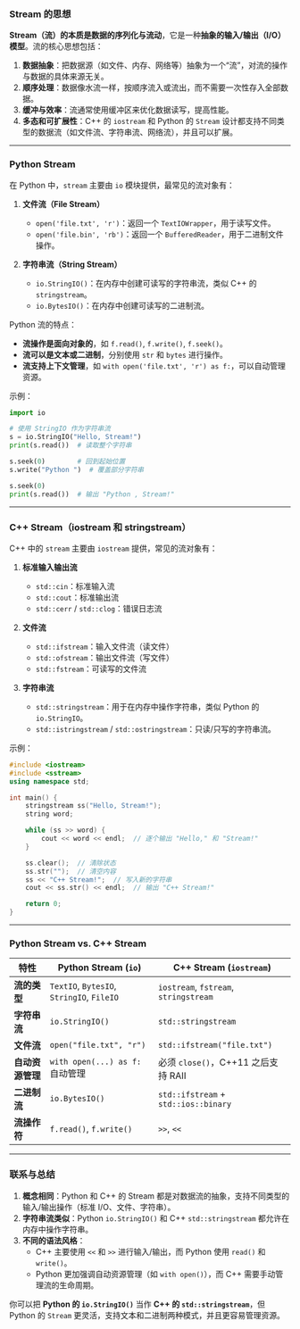 ### **Stream 的思想**

**Stream（流）**的本质是**数据的序列化与流动**，它是一种**抽象的输入/输出（I/O）模型**。流的核心思想包括：

1. **数据抽象**：把数据源（如文件、内存、网络等）抽象为一个“流”，对流的操作与数据的具体来源无关。
2. **顺序处理**：数据像水流一样，按顺序流入或流出，而不需要一次性存入全部数据。
3. **缓冲与效率**：流通常使用缓冲区来优化数据读写，提高性能。
4. **多态和可扩展性**：C++ 的 `iostream` 和 Python 的 `Stream` 设计都支持不同类型的数据流（如文件流、字符串流、网络流），并且可以扩展。

---

### **Python Stream**

在 Python 中，`stream` 主要由 `io` 模块提供，最常见的流对象有：

1. **文件流（File Stream）**
    
    - `open('file.txt', 'r')`：返回一个 `TextIOWrapper`，用于读写文件。
    - `open('file.bin', 'rb')`：返回一个 `BufferedReader`，用于二进制文件操作。
2. **字符串流（String Stream）**
    
    - `io.StringIO()`：在内存中创建可读写的字符串流，类似 C++ 的 `stringstream`。
    - `io.BytesIO()`：在内存中创建可读写的二进制流。

Python 流的特点：

- **流操作是面向对象的**，如 `f.read()`, `f.write()`, `f.seek()`。
- **流可以是文本或二进制**，分别使用 `str` 和 `bytes` 进行操作。
- **流支持上下文管理**，如 `with open('file.txt', 'r') as f:`，可以自动管理资源。

示例：

```python
import io

# 使用 StringIO 作为字符串流
s = io.StringIO("Hello, Stream!")
print(s.read())  # 读取整个字符串

s.seek(0)        # 回到起始位置
s.write("Python ")  # 覆盖部分字符串

s.seek(0)
print(s.read())  # 输出 "Python , Stream!"
```

---

### **C++ Stream（iostream 和 stringstream）**

C++ 中的 `stream` 主要由 `iostream` 提供，常见的流对象有：

1. **标准输入输出流**
    
    - `std::cin`：标准输入流
    - `std::cout`：标准输出流
    - `std::cerr` / `std::clog`：错误日志流
2. **文件流**
    
    - `std::ifstream`：输入文件流（读文件）
    - `std::ofstream`：输出文件流（写文件）
    - `std::fstream`：可读写的文件流
3. **字符串流**
    
    - `std::stringstream`：用于在内存中操作字符串，类似 Python 的 `io.StringIO`。
    - `std::istringstream` / `std::ostringstream`：只读/只写的字符串流。

示例：

```cpp
#include <iostream>
#include <sstream>
using namespace std;

int main() {
    stringstream ss("Hello, Stream!");
    string word;

    while (ss >> word) {
        cout << word << endl;  // 逐个输出 "Hello," 和 "Stream!"
    }

    ss.clear();  // 清除状态
    ss.str("");  // 清空内容
    ss << "C++ Stream!";  // 写入新的字符串
    cout << ss.str() << endl;  // 输出 "C++ Stream!"

    return 0;
}
```

---

### **Python Stream vs. C++ Stream**

|特性|Python Stream (`io`)|C++ Stream (`iostream`)|
|---|---|---|
|**流的类型**|`TextIO`, `BytesIO`, `StringIO`, `FileIO`|`iostream`, `fstream`, `stringstream`|
|**字符串流**|`io.StringIO()`|`std::stringstream`|
|**文件流**|`open("file.txt", "r")`|`std::ifstream("file.txt")`|
|**自动资源管理**|`with open(...) as f:` 自动管理|必须 `close()`，C++11 之后支持 RAII|
|**二进制流**|`io.BytesIO()`|`std::ifstream` + `std::ios::binary`|
|**流操作符**|`f.read()`, `f.write()`|`>>`, `<<`|

---

### **联系与总结**

1. **概念相同**：Python 和 C++ 的 Stream 都是对数据流的抽象，支持不同类型的输入/输出操作（标准 I/O、文件、字符串）。
2. **字符串流类似**：Python `io.StringIO()` 和 C++ `std::stringstream` 都允许在内存中操作字符串。
3. **不同的语法风格**：
    - C++ 主要使用 `<<` 和 `>>` 进行输入/输出，而 Python 使用 `read()` 和 `write()`。
    - Python 更加强调自动资源管理（如 `with open()`），而 C++ 需要手动管理流的生命周期。

你可以把 **Python 的 `io.StringIO()`** 当作 **C++ 的 `std::stringstream`**，但 Python 的 `Stream` 更灵活，支持文本和二进制两种模式，并且更容易管理资源。